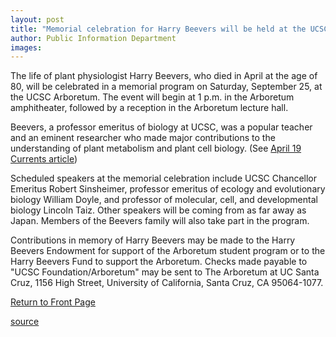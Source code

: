 ```yaml
---
layout: post
title: "Memorial celebration for Harry Beevers will be held at the UCSC Arboretum on Saturday, September 25"
author: Public Information Department
images:
---
```


The life of plant physiologist Harry Beevers, who died in April at the age of 80, will be celebrated in a memorial program on Saturday, September 25, at the UCSC Arboretum. The event will begin at 1 p.m. in the Arboretum amphitheater, followed by a reception in the Arboretum lecture hall.

Beevers, a professor emeritus of biology at UCSC, was a popular teacher and an eminent researcher who made major contributions to the understanding of plant metabolism and plant cell biology. (See [April 19 Currents article][1])

Scheduled speakers at the memorial celebration include UCSC Chancellor Emeritus Robert Sinsheimer, professor emeritus of ecology and evolutionary biology William Doyle, and professor of molecular, cell, and developmental biology Lincoln Taiz. Other speakers will be coming from as far away as Japan. Members of the Beevers family will also take part in the program.

Contributions in memory of Harry Beevers may be made to the Harry Beevers Endowment for support of the Arboretum student program or to the Harry Beevers Fund to support the Arboretum. Checks made payable to "UCSC Foundation/Arboretum" may be sent to The Arboretum at UC Santa Cruz, 1156 High Street, University of California, Santa Cruz, CA 95064-1077.

  

[Return to Front Page][2]

[1]: http://currents.ucsc.edu/03-04/04-19/inmemoriam.html
[2]: http://currents.ucsc.edu/

[source](http://www1.ucsc.edu/currents/04-05/09-20/inmemoriam-beevers.asp "Permalink to inmemoriam-beevers")
